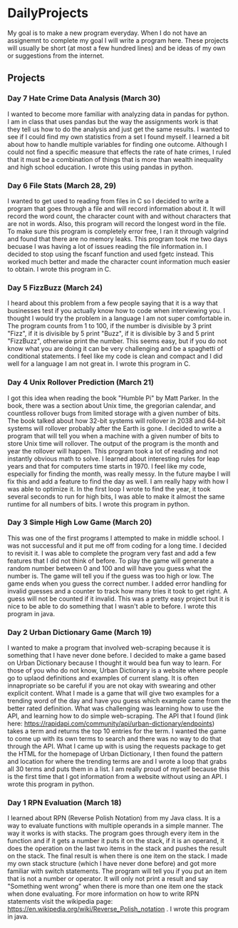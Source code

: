 # DailyProjects

My goal is to make a new program everyday. When I do not have an assignemnt to complete my goal I will write a program here. These projects will usually be short (at most a few hundred lines) and be ideas of my own or suggestions from the internet.

## Projects

### Day 7 Hate Crime Data Analysis (March 30)
I wanted to become more familiar with analyzing data in pandas for python. I am in class that uses pandas but the way the assignments work is that they tell us how to do the analysis and just get the same results. I wanted to see if I could find my own statistics from a set I found myself. I learned a bit about how to handle multiple variables for finding one outcome. Although I could not find a specific measure that effects the rate of hate crimes, I ruled that it must be a combination of things that is more than wealth inequality and high school education. I wrote this using pandas in python.

### Day 6 File Stats (March 28, 29)
I wanted to get used to reading from files in C so I decided to write a program that goes through a file and will record information about it. It will record the word count, the character count with and without characters that are not in words. Also, this program will record the longest word in the file. To make sure this program is completely error free, I ran it through valgrind and found that there are no memory leaks. This program took me two days becuase I was having a lot of issues reading the file information in. I decided to stop using the fscanf function and used fgetc instead. This worked much better and made the character count information much easier to obtain. I wrote this program in C.

### Day 5 FizzBuzz (March 24)
I heard about this problem from a few people saying that it is a way that businesses test if you actually know how to code when interviewing you. I thought I would try the problem in a language I am not super comfortable in. The program counts from 1 to 100, if the number is divisible by 3 print "Fizz", if it is divisible by 5 print "Buzz", if it is divisible by 3 and 5 print "FizzBuzz", otherwise print the number. This seems easy, but if you do not know what you are doing it can be very challenging and be a spaghetti of conditional statements. I feel like my code is clean and compact and I did well for a language I am not great in. I wrote this program in C.

### Day 4 Unix Rollover Prediction (March 21)
I got this idea when reading the book "Humble Pi" by Matt Parker. In the book, there was a section about Unix time, the gregorian calendar, and countless rollover bugs from limited storage with a given number of bits. The book talked about how 32-bit systems will rollover in 2038 and 64-bit systems will rollover probably after the Earth is gone. I decided to write a program that will tell you when a machine with a given number of bits to store Unix time will rollover. The output of the program is the month and year the rollover will happen. This program took a lot of reading and not instantly obvious math to solve. I learned about interesting rules for leap years and that for computers time starts in 1970. I feel like my code, especially for finding the month, was really messy. In the future maybe I will fix this and add a feature to find the day as well. I am really hapy with how I was able to optimize it. In the first loop I wrote to find the year, it took several seconds to run for high bits, I was able to make it almost the same runtime for all numbers of bits. I wrote this program in python.

### Day 3 Simple High Low Game (March 20)
This was one of the first programs I attempted to make in middle school. I was not successful and it put me off from coding for a long time. I decided to revisit it. I was able to complete the program very fast and add a few features that I did not think of before. To play the game will generate a random number between 0 and 100 and will have you guess what the number is. The game will tell you if the guess was too high or low. The game ends when you guess the correct number. I added error handling for invalid guesses and a counter to track how many tries it took to get right. A guess will not be counted if it invalid. This was a pretty easy project but it is nice to be able to do something that I wasn't able to before. I wrote this program in java.

### Day 2 Urban Dictionary Game (March 19)
I wanted to make a program that involved web-scraping because it is something that I have never done before.
I decided to make a game based on Urban Dictionary because I thought it would bea fun way to learn. For those of you who do not know, Urban Dictionary is a website where people go to uplaod definitions and examples of current slang.
It is often innapropriate so be careful if you are not okay with swearing and other explicit content. What I made is a game that will give two examples for a trending word of the day and have you guess which example came from the better rated definition. What was challenging was learning how to use the API, and learning how to do simple web-scraping. The API that I found (link here: https://rapidapi.com/community/api/urban-dictionary/endpoints) takes a term and returns the top 10 entries for the term. I wanted the game to come up with its own terms to search and there was no way to do that through the API. What I came up with is using the requests package to get the HTML for the homepage of Urban Dictionary, I then found the pattern and location for where the trending terms are and I wrote a loop that grabs all 30 terms and puts them in a list. I am really proud of myself because this is the first time that I got information from a website without using an API. I wrote this program in python.

### Day 1 RPN Evaluation (March 18)
 I learned about RPN (Reverse Polish Notation) from my Java class. 
It is a way to evaluate functions with multiple operands in a simple manner. 
The way it works is with stacks. 
The program goes through every item in the function and if it gets a number it puts it on the stack, if it is an operand, it does the operation on the last two items in the stack and pushes the result on the stack. 
The final result is when there is one item on the stack.
I made my own stack structure (which I have never done before) and got more familiar with switch statements.
The program will tell you if you put an item that is not a number or operator.
It will only not print a result and say "Something went wrong" when there is more than one item one the stack when done evaluating.
For more information on how to write RPN statements visit the wikipedia page: https://en.wikipedia.org/wiki/Reverse_Polish_notation . I wrote this program in java.


